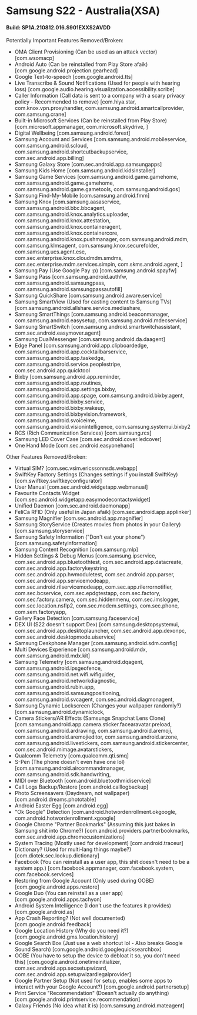 # Samsung S22 - Australia(XSA)
#### Build: SP1A.210812.016.S901EXXS2AVDD

Potentially Important Features Removed/Broken:
- OMA Client Provisioning (Can be used as an attack vector) [com.wsomacp]
- Android Auto (Can be reinstalled from Play Store afaik) [com.google.android.projection.gearhead]
- Google Text-to-speech [com.google.android.tts]
- Live Transcribe & Sound Notifications (Used for people with hearing loss) [com.google.audio.hearing.visualization.accessibility.scribe]
- Caller Information (Call data is sent to a company with a scary privacy policy - Recommended to remove) [com.hiya.star, com.knox.vpn.proxyhandler, com.samsung.android.smartcallprovider, com.samsung.crane]
- Built-in Microsoft Services (Can be reinstalled from Play Store) [com.microsoft.appmanager, com.microsoft.skydrive, ]
- Digital Wellbeing [com.samsung.android.forest]
- Samsung Account and Services [com.samsung.android.mobileservice, com.samsung.android.scloud, com.samsung.android.shortcutbackupservice, com.sec.android.app.billing]
- Samsung Galaxy Store [com.sec.android.app.samsungapps]
- Samsung Kids Home [com.samsung.android.kidsinstaller]
- Samsung Game Services [com.samsung.android.game.gamehome, com.samsung.android.game.gamehome, com.samsung.android.game.gametools, com.samsung.android.gos]
- Samsung Find-My-Mobile [com.samsung.android.fmm]
- Samsung Knox [com.samsung.aasaservice, com.samsung.android.bbc.bbcagent, com.samsung.android.knox.analytics.uploader, com.samsung.android.knox.attestation, com.samsung.android.knox.containeragent, com.samsung.android.knox.containercore, com.samsung.android.knox.pushmanager, com.samsung.android.mdm, com.samsung.klmsagent, com.samsung.knox.securefolder, com.samsung.ucs.agent.ese, com.sec.enterprise.knox.cloudmdm.smdms, com.sec.enterprise.mdm.services.simpin, com.skms.android.agent, ]
- Samsung Pay (Use Google Pay :p) [com.samsung.android.spayfw]
- Samsung Pass [com.samsung.android.authfw, com.samsung.android.samsungpass, com.samsung.android.samsungpassautofill]
- Samsung QuickShare [com.samsung.android.aware.service]
- Samsung SmartView (Used for casting content to Samsung TVs) [com.samsung.android.allshare.service.mediashare, 
- Samsung SmartThings [com.samsung.android.beaconmanager, com.samsung.android.easysetup, com.samsung.android.mdecservice]
- Samsung SmartSwitch [com.samsung.android.smartswitchassistant, com.sec.android.easymover.agent]
- Samsung DualMessenger [com.samsung.android.da.daagent]
- Edge Panel [com.samsung.android.app.clipboardedge, com.samsung.android.app.cocktailbarservice, com.samsung.android.app.taskedge, com.samsung.android.service.peoplestripe, com.sec.android.app.quicktool
- Bixby [com.samsung.android.app.reminder, com.samsung.android.app.routines, com.samsung.android.app.settings.bixby, com.samsung.android.app.spage, com.samsung.android.bixby.agent, com.samsung.android.bixby.service, com.samsung.android.bixby.wakeup, com.samsung.android.bixbyvision.framework, com.samsung.android.svoiceime, com.samsung.android.visionintelligence, com.samsung.systemui.bixby2
- RCS (Rich Communication Services) [com.samsung.rcs]
- Samsung LED Cover Case [com.sec.android.cover.ledcover]
- One Hand Mode [com.sec.android.easyonehand]


Other Features Removed/Broken:
- Virtual SIM? [com.sec.vsim.ericssonnsds.webapp]
- SwiftKey Factory Settings (Changes settings if you install SwiftKey) [com.swiftkey.swiftkeyconfigurator]
- User Manual [com.sec.android.widgetapp.webmanual]
- Favourite Contacts Widget [com.sec.android.widgetapp.easymodecontactswidget]
- Unified Daemon [com.sec.android.daemonapp]
- FeliCa RFID (Only useful in Japan afaik) [com.sec.android.app.applinker]
- Samsung Magnifier [com.sec.android.app.magnifier]
- Samsung StoryService (Creates movies from photos in your Gallery) [com.samsung.storyservice]
- Samsung Safety Information ("Don't eat your phone") [com.samsung.safetyinformation]
- Samsung Content Recognition [com.samsung.mlp]
- Hidden Settings & Debug Menus [com.samsung.ipservice, com.sec.android.app.bluetoothtest, com.sec.android.app.datacreate, com.sec.android.app.factorykeystring, com.sec.android.app.hwmoduletest, com.sec.android.app.parser, com.sec.android.app.servicemodeapp, com.sec.android.rilservicemodeapp, com.sec.app.rilerrornotifier, com.sec.bcservice, com.sec.epdgtestapp, com.sec.factory, com.sec.factory.camera, com.sec.hiddenmenu, com.sec.imslogger, com.sec.location.nsflp2, com.sec.modem.settings, com.sec.phone, com.sem.factoryapp, 
- Gallery Face Detection [com.samsung.faceservice]
- DEX UI (S22 doesn't support Dex) [com.samsung.desktopsystemui, com.sec.android.app.desktoplauncher, com.sec.android.app.dexonpc, com.sec.android.desktopmode.uiservice]
- Samsung Deskphone Manager [com.samsung.android.sdm.config]
- Multi Devices Experience [com.samsung.android.mdx, com.samsung.android.mdx.kit]
- Samsung Telemetry [com.samsung.android.dqagent, com.samsung.android.ipsgeofence, com.samsung.android.net.wifi.wifiguider, com.samsung.android.networkdiagnostic, com.samsung.android.rubin.app, com.samsung.android.samsungpositioning, com.samsung.android.svcagent, com.sec.android.diagmonagent, 
- Samsung Dynamic Lockscreen (Changes your wallpaper randomly?) [com.samsung.android.dynamiclock, 
- Camera Stickers/AR Effects (Samsungs Snapchat Lens Clone) [com.samsung.android.app.camera.sticker.facearavatar.preload, com.samsung.android.ardrawing, com.samsung.android.aremoji, com.samsung.android.aremojieditor, com.samsung.android.arzone, com.samsung.android.livestickers, com.samsung.android.stickercenter, com.sec.android.mimage.avatarstickers, 
- Qualcomm Telemetry [com.qualcomm.qti.smq]
- S-Pen (The phone doesn't even have one lol) [com.samsung.android.aircommandmanager, com.samsung.android.sdk.handwriting, 
- MIDI over Bluetooth [com.android.bluetoothmidiservice]
- Call Logs Backup/Restore [com.android.calllogbackup]
- Photo Screensavers (Daydream, not wallpaper) [com.android.dreams.phototable]
- Android Easter Egg [com.android.egg]
- "Ok Google" Detection [com.android.hotwordenrollment.okgoogle, com.android.hotwordenrollment.xgoogle]
- Google Chrome "Partner Bookmarks" (Assuming this just bakes in Samsung shit into Chrome?) [com.android.providers.partnerbookmarks, com.sec.android.app.chromecustomizations]
- System Tracing (Mostly used for development) [com.android.traceur]
- Dictionary? (Used for multi-lang things maybe?) [com.diotek.sec.lookup.dictionary]
- Facebook (You can reinstall as a user app, this shit doesn't need to be a system app.) [com.facebook.appmanager, com.facebook.system, com.facebook.services]
- Restoring from Google Account (Only used during OOBE) [com.google.android.apps.restore]
- Google Duo (You can reinstall as a user app) [com.google.android.apps.tachyon]
- Android System Intelligence (I don't use the features it provides) [com.google.android.as]
- App Crash Reporting? (Not well documented) [com.google.android.feedback]
- Google Location History (Why do you need it?) [com.google.android.gms.location.history]
- Google Search Box (Just use a web shortcut lol - Also breaks Google Sound Search) [com.google.android.googlequicksearchbox]
- OOBE (You have to setup the device to debloat it so, you don't need this) [com.google.android.onetimeinitializer, com.sec.android.app.secsetupwizard, com.sec.android.app.setupwizardlegalprovider]
- Google Partner Setup (Not used for setup, enables some apps to interact with your Google Account?) [com.google.android.partnersetup]
- Print Service "Recommendation" (Doesn't actually do anything) [com.google.android.printservice.recommendation]
- Galaxy Friends (No idea what it is) [com.samsung.android.mateagent]
